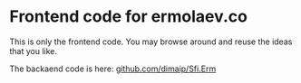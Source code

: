 # Frontend code for ermolaev.co

This is only the frontend code. You may browse around and reuse the ideas that you like.

The backaend code is here: [github.com/dimaip/Sfi.Erm](https://github.com/dimaip/Sfi.Erm)

